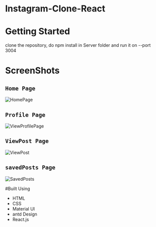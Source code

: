 # Instagram-Clone-React

# Getting Started
  clone the repository, do npm install in Server folder and run it on --port 3004 

# ScreenShots

## `Home Page`
![HomePage](https://user-images.githubusercontent.com/44022316/100494536-bea86980-3168-11eb-81a1-0b160d811e1d.png)

## `Profile Page`
![ViewProfilePage](https://user-images.githubusercontent.com/44022316/100494659-a71db080-3169-11eb-950f-7fdfd32f12b9.png)

## `ViewPost Page`
![ViewPost](https://user-images.githubusercontent.com/44022316/100494670-dfbd8a00-3169-11eb-8793-0c161e0a6f35.png)

## `savedPosts Page`
![SavedPosts](https://user-images.githubusercontent.com/44022316/100494692-04196680-316a-11eb-8d5b-83f43a7c852e.png)

#Built Using
 * HTML
 * CSS
 * Material UI
 * antd Design
 * React.js
